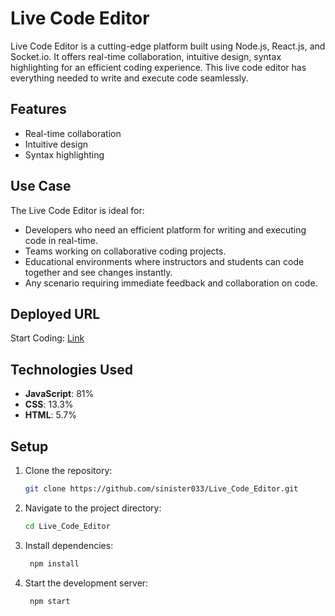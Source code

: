 # Live Code Editor

Live Code Editor is a cutting-edge platform built using Node.js, React.js, and Socket.io. It offers real-time collaboration, intuitive design, syntax highlighting for an efficient coding experience. This live code editor has everything needed to write and execute code seamlessly.

## Features

- Real-time collaboration
- Intuitive design
- Syntax highlighting

## Use Case

The Live Code Editor is ideal for:
- Developers who need an efficient platform for writing and executing code in real-time.
- Teams working on collaborative coding projects.
- Educational environments where instructors and students can code together and see changes instantly.
- Any scenario requiring immediate feedback and collaboration on code.

## Deployed URL
Start Coding: [Link](https://live-code-editor.onrender.com/)

## Technologies Used

- **JavaScript**: 81%
- **CSS**: 13.3%
- **HTML**: 5.7%

## Setup

1. Clone the repository:
   ```bash
   git clone https://github.com/sinister033/Live_Code_Editor.git
2. Navigate to the project directory:
   ```bash
   cd Live_Code_Editor
3. Install dependencies:
   ```bash
    npm install
4. Start the development server:
   ```bash
    npm start
